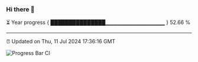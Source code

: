 ### Hi there 👋

⏳ Year progress { ███████████████▁▁▁▁▁▁▁▁▁▁▁▁▁▁▁ } 52.66 %

---

⏰ Updated on Thu, 11 Jul 2024 17:36:16 GMT

![Progress Bar CI](https://github.com/IshwaranRudhara/GIT-ACTION/workflows/Progress%20Bar%20CI/badge.svg)
